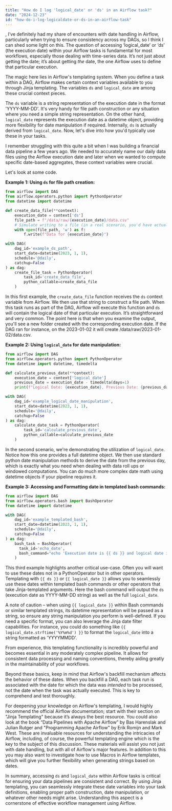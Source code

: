```yaml
---
title: "How do I log 'logical_date' or 'ds' in an Airflow task?"
date: "2024-12-23"
id: "how-do-i-log-logicaldate-or-ds-in-an-airflow-task"
---
```


,  I’ve definitely had my share of encounters with date handling in Airflow, particularly when trying to ensure consistency across my DAGs, so I think I can shed some light on this. The question of accessing ‘logical_date’ or ‘ds’ (the execution date) within your Airflow tasks is fundamental for most workflows, especially those dealing with time-series data. It’s not just about getting the date; it’s about getting *the* date, the one Airflow uses to define that particular execution.

The magic here lies in Airflow's templating system. When you define a task within a DAG, Airflow makes certain context variables available to you through Jinja templating. The variables `ds` and `logical_date` are among these crucial context pieces.

The `ds` variable is a string representation of the execution date in the format 'YYYY-MM-DD'. It's very handy for file path construction or any situation where you need a simple string representation. On the other hand, `logical_date` represents the execution date as a datetime object, providing more flexibility for date manipulation if required. Internally, `ds` is actually derived from `logical_date`. Now, let's dive into how you'd typically use these in your tasks.

I remember struggling with this quite a bit when I was building a financial data pipeline a few years ago. We needed to accurately name our daily data files using the Airflow execution date and later when we wanted to compute specific date-based aggregates, these context variables were crucial.

Let's look at some code.

**Example 1: Using `ds` for file path creation:**

```python
from airflow import DAG
from airflow.operators.python import PythonOperator
from datetime import datetime

def create_data_file(**context):
    execution_date = context['ds']
    file_path = f"/data/raw/{execution_date}/data.csv"
    # Simulate writing to a file (in a real scenario, you'd have actual data writing)
    with open(file_path, 'w') as f:
        f.write(f"Data for {execution_date}")

with DAG(
    dag_id='example_ds_path',
    start_date=datetime(2023, 1, 1),
    schedule='@daily',
    catchup=False
) as dag:
    create_file_task = PythonOperator(
        task_id='create_data_file',
        python_callable=create_data_file
    )
```

In this first example, the `create_data_file` function receives the `ds` context variable from Airflow. We then use that string to construct a file path. When this task runs as part of the DAG, Airflow will execute this function and `ds` will contain the logical date of that particular execution. It’s straightforward and very common. The point here is that when you examine the output, you'll see a new folder created with the corresponding execution date. If the DAG ran for instance, on the 2023-01-02 it will create /data/raw/2023-01-02/data.csv.

**Example 2: Using `logical_date` for date manipulation:**

```python
from airflow import DAG
from airflow.operators.python import PythonOperator
from datetime import datetime, timedelta

def calculate_previous_date(**context):
    execution_date = context['logical_date']
    previous_date = execution_date - timedelta(days=1)
    print(f"Logical Date: {execution_date}, Previous Date: {previous_date}")

with DAG(
    dag_id='example_logical_date_manipulation',
    start_date=datetime(2023, 1, 1),
    schedule='@daily',
    catchup=False
) as dag:
    calculate_date_task = PythonOperator(
        task_id='calculate_previous_date',
        python_callable=calculate_previous_date
    )
```

In the second scenario, we're demonstrating the utilization of `logical_date`. Notice how this one provides a full datetime object. We then use standard python date manipulation methods to derive the date from the previous day, which is exactly what you need when dealing with data roll ups or windowed computations. You can do much more complex date math using datetime objects if your pipeline requires it.

**Example 3: Accessing and Formatting date in templated bash commands:**

```python
from airflow import DAG
from airflow.operators.bash import BashOperator
from datetime import datetime

with DAG(
    dag_id='example_templated_bash',
    start_date=datetime(2023, 1, 1),
    schedule='@daily',
    catchup=False
) as dag:
    bash_task = BashOperator(
      task_id='echo_date',
      bash_command="echo 'Execution date is {{ ds }} and logical date is {{ logical_date }}'"
    )

```

This third example highlights another critical use-case. Often you will want to use these dates not in a PythonOperator but in other operators. Templating with `{{ ds }}` or `{{ logical_date }}` allows you to seamlessly use these dates within templated bash commands or other operators that take Jinja-templated arguments. Here the bash command will output the `ds` (execution date as YYYY-MM-DD string) as well as the full `logical_date`.

A note of caution – when using `{{ logical_date }}` within Bash commands or similar templated strings, its datetime representation will be passed as a string, so ensure any string manipulation you perform is well-defined. If you need a specific format, you can also leverage the Jinja date filter capabilities. For instance, you could do something like `{{ logical_date.strftime('%Y%m%d') }}` to format the `logical_date` into a string formatted as 'YYYYMMDD'.

From experience, this templating functionality is incredibly powerful and becomes essential in any moderately complex pipeline. It allows for consistent data processing and naming conventions, thereby aiding greatly in the maintainability of your workflows.

Beyond these basics, keep in mind that Airflow's backfill mechanism affects the behavior of these dates. When you backfill a DAG, each task run is associated with the date for which the data was *intended* to be processed, not the date when the task was actually executed. This is key to comprehend and test thoroughly.

For deepening your knowledge on Airflow's templating, I would highly recommend the official Airflow documentation; start with their section on "Jinja Templating" because it’s always the best resource. You could also look at the book “Data Pipelines with Apache Airflow” by Bas Harenslak and Julian Rutger and "Programming Apache Airflow" by Erik Romijn and Mark West. These are invaluable resources for understanding the intricacies of Airflow, including, of course, the powerful templating engine which is the key to the subject of this discussion. These materials will assist you not just with date handling, but with all of Airflow's major features. In addition to this you may also want to investigate how to use Macros in Airflow templates, which will give you further flexibility when generating strings based on dates.

In summary, accessing `ds` and `logical_date` within Airflow tasks is critical for ensuring your data pipelines are consistent and correct. By using Jinja templating, you can seamlessly integrate these date variables into your task definitions, enabling proper path construction, date manipulation, or whatever other needs might arise. Understanding this aspect is a cornerstone of effective workflow management using Airflow.

